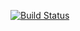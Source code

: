 [![Build Status](https://travis-ci.com/anchal-physics/bodyMeasurements.svg?branch=master)](https://travis-ci.com/anchal-physics/bodyMeasurements)
